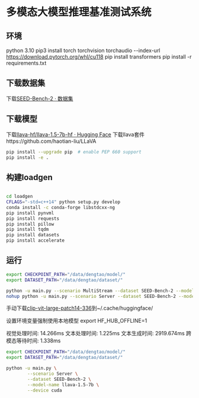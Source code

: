 # 多模态大模型推理基准测试系统
## 环境
python 3.10
pip3 install torch torchvision torchaudio --index-url https://download.pytorch.org/whl/cu118
pip install transformers
pip install -r requirements.txt

## 下载数据集
下载[SEED-Bench-2 · 数据集](https://modelscope.cn/datasets/TencentARC/SEED-Bench-2/summary)

## 下载模型
下载[llava-hf/llava-1.5-7b-hf · Hugging Face](https://huggingface.co/llava-hf/llava-1.5-7b-hf)
下载llava套件https://github.com/haotian-liu/LLaVA
```bash
pip install --upgrade pip  # enable PEP 660 support
pip install -e .
```

## 构建loadgen

```bash

cd loadgen
CFLAGS="-std=c++14" python setup.py develop
conda install -c conda-forge libstdcxx-ng
pip install pynvml
pip install requests
pip install pillow
pip install tqdm
pip install datasets
pip install accelerate
```

## 运行

```bash
export CHECKPOINT_PATH="/data/dengtao/model/"
export DATASET_PATH="/data/dengtao/dataset/"

python -u main.py --scenario MultiStream --dataset SEED-Bench-2 --model-name llava-1.5-7b-hf --total-sample-count 24576 --batch-size 1 --device cuda
nohup python -u main.py --scenario Server --dataset SEED-Bench-2 --model-name llava-1.5-7b-hf --total-sample-count 24576 --batch-size 1 --device cuda > output.txt 2>&1 &
```

手动下载[clip-vit-large-patch14-336](https://huggingface.co/openai/clip-vit-large-patch14-336)到~/.cache/huggingface/

设置环境变量强制使用本地模型 export HF_HUB_OFFLINE=1

视觉处理时间: 14.266ms
文本处理时间: 1.225ms
文本生成时间: 2919.674ms
跨模态等待时间: 1.338ms

```bash
export CHECKPOINT_PATH="/data/dengtao/model/"
export DATASET_PATH="/data/dengtao/dataset/"

python -u main.py \
        --scenario Server \
		--dataset SEED-Bench-2 \
		--model-name llava-1.5-7b \
		--device cuda
```